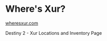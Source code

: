# Where's Xur?
[wheresxur.com](http://www.wheresxur.com)

Destiny 2 - Xur Locations and Inventory Page
